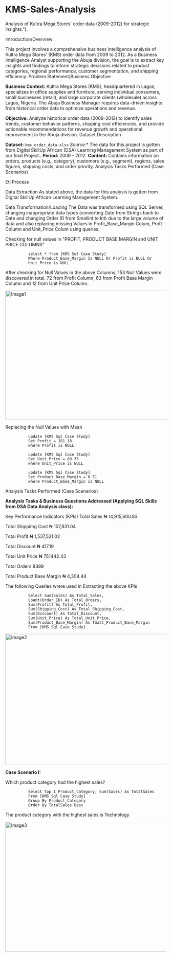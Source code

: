 # KMS-Sales-Analysis
Analysis of Kultra Mega Stores' order data (2009-2012) for strategic insights.").

Introduction/Overview

This project involves a comprehensive business intelligence analysis of Kultra Mega Stores' (KMS) order data from 2009 to 2012. As a Business Intelligence Analyst supporting the Abuja division, the goal is to extract key insights and findings to inform strategic decisions related to product categories, regional performance, customer segmentation, and shipping efficiency.
Problem Statement/Business Objective

**Business Context:** Kultra Mega Stores (KMS), headquartered in Lagos, specializes in office supplies and furniture, serving individual consumers, small businesses (retail), and large corporate clients (wholesale) across Lagos, Nigeria. The Abuja Business Manager requires data-driven insights from historical order data to optimize operations and revenue.

**Objective:** Analyze historical order data (2009-2012) to identify sales trends, customer behavior patterns, shipping cost efficiencies, and provide actionable recommendations for revenue growth and operational improvement in the Abuja division.
Dataset Description

**Dataset:** `kms_order_data.xlsx`
*Source:** The data for this project is gotten from Digital SkillUp African (DSA) Learning Management System as part of our final Project..
**Period:** 2009 - 2012.
**Content:** Contains information on orders, products (e.g., category), customers (e.g., segment), regions, sales figures, shipping costs, and order priority.
Analysis Tasks Performed (Case Scenarios)

Etl Process

Data Extraction
As stated above, the data for this analysis is gotten from Digital SkillUp African Learning Management System.

Data Transformation/Loading
The Data was transformed using SQL Server, changing inappropriate data types (converting Date from Strings back to Date and changing Order ID from Smallint to Int) due to the large volume of data and also replacing missing Values in Profit_Base_Margin Colum, Proft Column and Unit_Price Colum using queries.

Checking for null values in "PROFIT, PRODUCT BASE MARGIN and UNIT PRICE COLUMNS"

              select * from [KMS Sql Case Study]
              Where Product_Base_Margin Is NULL Or Profit is NULL Or
              Unit_Price is NULL

  After checking for Null Values in the above Columns, 153 Null Values were discovered in total. 72 from Profit Column, 63 from Profit Base Margin Column and 12 from Unit Price Column.



<img width="940" height="402" alt="Image1" src="https://github.com/user-attachments/assets/b5286832-be24-4275-bd0b-d3fe6bf7e846" />

Replacing the Null Values with Mean

              update [KMS Sql Case Study]
              Set Profit = 181.18
              where Profit is NULL
              
              update [KMS Sql Case Study]
              Set Unit_Price = 89.35
              where Unit_Price is NULL
              
              update [KMS Sql Case Study]
              Set Product_Base_Margin = 0.51
              where Product_Base_Margin is NULL

 Analysis Tasks Performed (Case Scenarios)

 **Analysis Tasks & Business Questions Addressed (Applying SQL Skills from DSA Data Analysis class):**

 Key Performance Indicators (KPIs)
Total Sales ₦ 14,915,600.83

Total Shippimg Cost ₦ 107,831.04

Total Profit ₦ 1,537,521.02

Total Discount ₦ 417.19

Total Unit Price ₦ 751442.43

Total Orders 8399

Total Product Base Margin ₦ 4,304.44

The following Queries wrere used in Extracting the above KPIs

              Select Sum(Sales) As Total_Sales,
              Count(Order_ID) As Total_Orders,
              Sum(Profit) As Total_Profit,
              Sum(Shipping_Cost) As Total_Shipping_Cost,
              Sum(Discount) As Total_Discount,
              Sum(Unit_Price) As Total_Unit_Price,
              Sum(Product_Base_Margin) As Toatl_Product_Base_Margin
              From [KMS Sql Case Study]






 
<img width="955" height="408" alt="Image2" src="https://github.com/user-attachments/assets/77413fd1-b0cc-4b90-9b96-12aa7ff8495c" />


 **Case Scenario I:**

Which product category had the highest sales?

              Select top 1 Product_Category, Sum(Sales) As TotalSales
              From [KMS Sql Case Study]
              Group By Product_Category
              Order By TotalSales Desc

The product category with the highest sales is Technology







              


<img width="938" height="404" alt="Image3" src="https://github.com/user-attachments/assets/b347703c-4dea-448d-9330-4f1943e728b8" />



    


